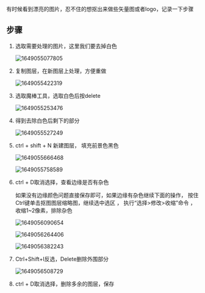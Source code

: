 有时候看到漂亮的图片，忍不住的想抠出来做些矢量图或者logo，记录一下步骤

## 步骤

1. 选取需要处理的图片，这里我们要去掉白色

   ![1649055077805](https://objectstorage.ap-osaka-1.oraclecloud.com/n/ax0kqy8quzyr/b/bucket-blog/o/2022/04/e7a6a021585d8038737df8ed91a4037f.png)

2. 复制图层，在新图层上处理，方便重做

   ![1649055422319](https://objectstorage.ap-osaka-1.oraclecloud.com/n/ax0kqy8quzyr/b/bucket-blog/o/2022/04/3f1b5f3167391297c71cf33f7c5c2b29.png)
   
3. 选取魔棒工具，选取白色后按delete

   ![1649055253476](https://objectstorage.ap-osaka-1.oraclecloud.com/n/ax0kqy8quzyr/b/bucket-blog/o/2022/04/6c2349419072e3473a094e52e0bd4816.png)

4. 得到去除白色后剩下的部分

      ![1649055527249](https://objectstorage.ap-osaka-1.oraclecloud.com/n/ax0kqy8quzyr/b/bucket-blog/o/2022/04/27368b049653f360edf229fa0b98a708.png)

5. ctrl + shift + N 新建图层， 填充前景色黑色

   ![1649055666468](https://objectstorage.ap-osaka-1.oraclecloud.com/n/ax0kqy8quzyr/b/bucket-blog/o/2022/04/4e05c9e3f7ae9976017cd7d30ae1d8b1.png)

   ![1649055758589](https://objectstorage.ap-osaka-1.oraclecloud.com/n/ax0kqy8quzyr/b/bucket-blog/o/2022/04/e1fd74e943e5afb223636c35e9036c6c.png)

6. ctrl + D取消选择，查看边缘是否有杂色

   如果没有边缘颜色问题直接保存即可，如果边缘有杂色继续下面的操作， 按住Ctrl键单击抠图图层缩略图，继续选中选区 ， 执行“选择>修改>收缩”命令 ，收缩1~2像素，排除杂色

   ![1649056090654](https://objectstorage.ap-osaka-1.oraclecloud.com/n/ax0kqy8quzyr/b/bucket-blog/o/2022/04/61bc69a4bd3d5dc6bf3498dee2adfd56.png)

   ![1649056264406](https://objectstorage.ap-osaka-1.oraclecloud.com/n/ax0kqy8quzyr/b/bucket-blog/o/2022/04/0c9ede2ab412a00cf2e17bf7f2859e99.png)

   ![1649056382243](https://objectstorage.ap-osaka-1.oraclecloud.com/n/ax0kqy8quzyr/b/bucket-blog/o/2022/04/c54fe342b0423ce991e1d84205c82f30.png)

7.  Ctrl+Shift+I反选，Delete删除外围部分 

      ![1649056508729](https://objectstorage.ap-osaka-1.oraclecloud.com/n/ax0kqy8quzyr/b/bucket-blog/o/2022/04/deee0f320d0c9d452a21e36bb3a37191.png)

8. ctrl + D取消选择，删除多余的图层，保存